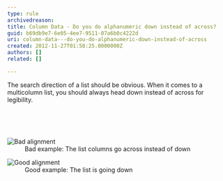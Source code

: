 ```yaml
---
type: rule
archivedreason: 
title: Column Data - Do you do alphanumeric down instead of across?
guid: b69db9e7-6e05-4ee7-9511-07a6b0c4222d
uri: column-data---do-you-do-alphanumeric-down-instead-of-across
created: 2012-11-27T01:58:25.0000000Z
authors: []
related: []

---
```



<p>The search direction of a list should be obvious. When it comes to a multicolumn list, you should always head down instead of across for legibility.</p>
<br><excerpt class='endintro'></excerpt><br>
​<dl class="badImage"><dt><img alt="Bad alignment" src="http&#58;//www.ssw.com.au/ssw/Standards/Rules/Images/bad-alphanum.jpg" /></dt>
<dd>Bad example&#58; The list columns go across instead of down</dd></dl>
<dl class="goodImage"><dt><img alt="Good alignment" src="http&#58;//www.ssw.com.au/ssw/Standards/Rules/Images/good-alphanum.jpg" /></dt>
<dd>Good example&#58; The list is going down</dd></dl>



